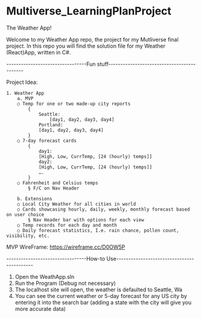 # Multiverse_LearningPlanProject

The Weather App!

Welcome to my Weather App repo, the project for my Mutliverse final project. In this repo you will find the solution file for my Weather (React)App, written in C#.

---------------------------------Fun stuff-------------------------------------------

Project Idea:

	1. Weather App
		a. MVP
  		○ Temp for one or two made-up city reports
  			{ 
  			    Seattle: 
  			        [day1, day2, day3, day4]
  			    Portland:
  				[day1, day2, day3, day4]
  			}
  		○ 7-day forecast cards
  			{
  			    day1: 
  				[High, Low, CurrTemp, [24 (hourly) temps]]
  			    day2:
  				[High, Low, CurrTemp, [24 (hourly) temps]]
  			    ….
  			}
  		○ Fahrenheit and Celsius temps
  			§ F/C on Nav Header
		
		b. Extensions
  		○ Local City Weather for all cities in world
  		○ Cards showcasing hourly, daily, weekly, monthly forecast based on user choice
  			§ Nav Header bar with options for each view
  		○ Temp records for each day and month
  		○ Daily forecast statistics, I.e. rain chance, pollen count, visibility, etc.

  MVP WireFrame: https://wireframe.cc/D0OW5P

---------------------------------How-to Use-------------------------------------------
1. Open the WeathApp.sln
2. Run the Program (Debug not necessary)
3. The localhost site will open, the weather is defaulted to Seattle, Wa
4. You can see the current weather or 5-day forecast for any US city by entering it into the search bar (adding a state with the city will give you more accurate data)

